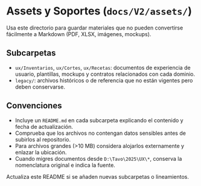 # Assets y Soportes (`docs/V2/assets/`)

Usa este directorio para guardar materiales que no pueden convertirse fácilmente a Markdown (PDF, XLSX, imágenes, mockups).

## Subcarpetas

- `ux/Inventarios`, `ux/Cortes`, `ux/Recetas`: documentos de experiencia de usuario, plantillas, mockups y contratos relacionados con cada dominio.
- `legacy/`: archivos históricos o de referencia que no están vigentes pero deben conservarse.

## Convenciones

- Incluye un `README.md` en cada subcarpeta explicando el contenido y fecha de actualización.
- Comprueba que los archivos no contengan datos sensibles antes de subirlos al repositorio.
- Para archivos grandes (>10 MB) considera alojarlos externamente y enlazar la ubicación.
- Cuando migres documentos desde `D:\Tavo\2025\UX\*`, conserva la nomenclatura original e indica la fuente.

Actualiza este README si se añaden nuevas subcarpetas o lineamientos.
